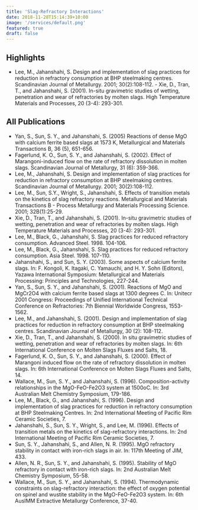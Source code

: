 ```yaml
---
title: '​​Slag-Refractory Interactions'
date: 2018-11-28T15:14:39+10:00
image: '/services/default.png'
featured: true
draft: false
---
```

## Highlights

- Lee, M., Jahanshahi, S. Design and implementation of slag practices for reduction in refractory consumption at BHP steelmaking centres. Scandinavian Journal of Metallurgy. 2001; 30(2):108-112.
​- Xie, D., Tran, T., and Jahanshahi, S. (2001). In-situ gravimetric studies of wetting, penetration and wear of refractories by molten slags. High Temperature Materials and Processes, 20 (3-4): 293-301. 

## All Publications

- ​​Yan, S., Sun, S. Y., and Jahanshahi, S. (2005) Reactions of dense MgO with calcium ferrite based slags at 1573 K, Metallurgical and Materials Transactions B, 36 (5), 651-656. 
- Fagerlund, K. O., Sun, S. Y., and Jahanshahi, S. (2002). Effect of Marangoni-induced flow on the rate of refractory dissolution in molten slags. Scandinavian Journal of Metallurgy, 31 (6): 359-366.
- Lee, M., Jahanshahi, S. Design and implementation of slag practices for reduction in refractory consumption at BHP steelmaking centres. Scandinavian Journal of Metallurgy. 2001; 30(2):108-112.
- Lee, M., Sun, S.Y., Wright, S., Jahanshahi, S. Effects of transition metals on the kinetics of slag refractory reactions. Metallurgical and Materials Transactions B - Process Metallurgy and Materials Processing Science. 2001; 32B(1):25-29.
- Xie, D., Tran, T., and Jahanshahi, S. (2001). In-situ gravimetric studies of wetting, penetration and wear of refractories by molten slags. High Temperature Materials and Processes, 20 (3-4): 293-301. 
- Lee, M., Black, G., Jahanshahi, S. Slag practices for reduced refractory consumption. Advanced Steel. 1998. 104-106.
- Lee, M., Black, G., Jahanshahi, S. Slag practices for reduced refractory consumption. Asia Steel. 1998. 107-110.
- Jahanshahi, S., and Sun, S. Y. (2003). Some aspects of calcium ferrite slags. In: F. Kongoli, K. Itagaki, C. Yamauchi, and H. Y. Sohn (Editors), Yazawa International Symposium: Metallurgical and Materials Processing: Principles and Technologies, 227-244. 
- Yan, S., Sun, S. Y., and Jahanshahi, S. (2001). Reactions of MgO and MgCr2O4 with calcium ferrite based slags at 1300 degrees C. In: Unitecr 2001 Congress: Proceedings of Unified International Technical Conference on Refractories: 7th Biennial Worldwide Congress, 1553-1562. 
- Lee, M., and Jahanshahi, S. (2001). Design and implementation of slag practices for reduction in refractory consumption at BHP steelmaking centres. Scandinavian Journal of Metallurgy, 30 (2): 108-112. 
- Xie, D., Tran, T., and Jahanshahi, S. (2000). In situ gravimetric studies of wetting, penetration and wear of refractories by molten slags. In: 6th International Conference on Molten Slags Fluxes and Salts, 18. 
- Fagerlund, K. O., Sun, S. Y., and Jahanshahi, S. (2000). Effect of Marangoni induced flow on the rate of refractory dissolution in molten slags. In: 6th International Conference on Molten Slags Fluxes and Salts, 14.
- Wallace, M., Sun, S. Y., and Jahanshahi, S. (1996). Composition-activity relationships in the MgO-FeO-Fe2O3 system at 1500oC. In: 3rd Australian Melt Chemistry Symposium, 179-186. 
- Lee, M., Black, G., and Jahanshahi, S. (1996). Design and implementation of slag practices for reduction in refractory consumption at BHP Steelmaking Centres. In: 2nd International Meeting of Pacific Rim Ceramic Societies, 7. 
- Jahanshahi, S., Sun, S. Y., Wright, S., and Lee, M. (1996). Effects of transition metals on the kinetics of slag-refractory interactions. In: 2nd International Meeting of Pacific Rim Ceramic Societies, 7. 
- Sun, S. Y., Jahanshahi, S., and Allen, N. R. (1995). MgO refractory stability in contact with iron-rich slags in air. In: 117th Meeting of JIM, 433. 
- Allen, N. R., Sun, S. Y., and Jahanshahi, S. (1995). Stability of MgO refractory in contact with iron-rich slags. In: 2nd Australian Melt Chemistry Symposium, 55-58. 
- ​Wallace, M., Sun, S. Y., and Jahanshahi, S. (1994). Thermodynamic constraints on slag-refractory interaction: the effect of oxygen potential on spinel and wustite stability in the MgO-FeO-Fe2O3 system. In: 6th AusIMM Extractive Metallurgy Conference, 37-40. 